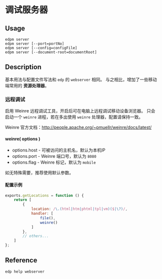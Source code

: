 # 调试服务器

## Usage

    edpm server
    edpm server [--port=portNo]
    edpm server [--config=configFile]
    edpm server [--document-root=documentRoot]

## Description

基本用法与配置文件写法和 `edp` 的 `webserver` 相同。
与之相比，增加了一些移动端常用的 **资源处理器**。

### 远程调试

启用 Weinre 远程调试工具，开启后可在电脑上远程调试移动设备浏览器。
只会启动一个 `weinre` 进程，若在多出使用 `weinre` 处理器，配置请保持一致。

Weinre 官方文档：http://people.apache.org/~pmuellr/weinre/docs/latest/

#### weinre( options )

+ options.host - 可被访问的主机名，默认为本机IP
+ options.port - Weinre 端口号，默认为 `8080`
+ options.flag - Weinre 标记，默认为 `mobile`

如无特殊需要，推荐使用默认参数。

#### 配置示例

```javascript
exports.getLocations = function () {
    return [
        {
            location: /\.(html|htm|phtml|tpl|vm)($|\?)/,
            handler: [
                file(),
                weinre()
            ]
        },
        // others...
    ]
};
```

## Reference

    edp help webserver
